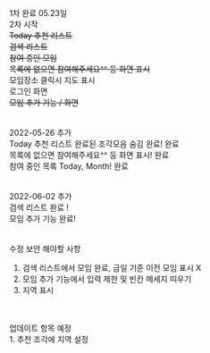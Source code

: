 1차 완료 05.23일
<br>
2차 시작<br>
<strike>Today 추천 리스트</strike><br>
<strike>검색 리스트</strike><br>
<strike>참여 중인 모임</strike><br>
<strike>목록에 없으면 참여해주세요^^ 등 화면 표시</strike><br>
모임장소 클릭시 지도 표시<br>
로그인 화면<br>
<strike>모임 추가 기능 / 화면</strike><br>
<br>
<br>
2022-05-26 추가<br>
Today 추천 리스트 완료된 조각모음 숨김 완료! 완료<br>
목록에 없으면 참여해주세요^^ 등 화면 표시! 완료<br>
참여 중인 목록 Today, Month! 완료<br>
<br>
<br>
2022-06-02 추가<br>
검색 리스트 완료 !<br>
모임 추가 기능 완료!<br>
<br>
<br>
수정 보안 해야할 사항
1. 검색 리스트에서 모임 완료, 금일 기준 이전 모임 표시 X
2. 모임 추가 기능에서 입력 제한 및 빈칸 메세지 띠우기
3. 지역 표시
<br>
<br>
업데이트 항목 예정<br>
1. 추천 조각에 지역 설정
